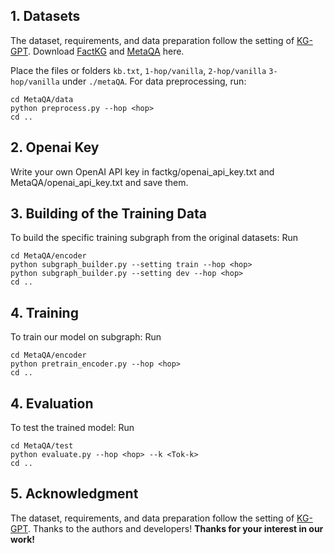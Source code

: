 ## 1. Datasets

The dataset, requirements, and data preparation follow the setting of [KG-GPT](https://github.com/jiho283/KG-GPT/). 
Download [FactKG](https://github.com/jiho283/FactKG) and [MetaQA](https://github.com/yuyuz/MetaQA) here.

Place the files or folders `kb.txt`, `1-hop/vanilla`, `2-hop/vanilla`  `3-hop/vanilla` under `./metaQA`.
For data preprocessing, run:

    cd MetaQA/data
    python preprocess.py --hop <hop>
    cd ..

## 2. Openai Key

Write your own OpenAI API key in factkg/openai_api_key.txt and MetaQA/openai_api_key.txt and save them.

## 3. Building of the Training Data

To build the specific training subgraph from the original datasets:
Run

    cd MetaQA/encoder
    python subgraph_builder.py --setting train --hop <hop>
    python subgraph_builder.py --setting dev --hop <hop>
    cd ..


## 4. Training

To train our model on subgraph:
Run

    cd MetaQA/encoder
    python pretrain_encoder.py --hop <hop>
    cd ..

## 4. Evaluation

To test the trained model:
Run

    cd MetaQA/test
    python evaluate.py --hop <hop> --k <Tok-k>
    cd ..

## 5. Acknowledgment

The dataset, requirements, and data preparation follow the setting of [KG-GPT](https://github.com/jiho283/KG-GPT/). 
Thanks to the authors and developers!
**Thanks for your interest in our work!**
